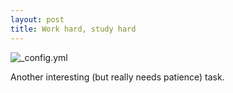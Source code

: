 ```yaml
---
layout: post
title: Work hard, study hard
---
```

![_config.yml](http://cs631116.vk.me/v631116944/378a5/_rjmQl5lahE.jpg)

Another interesting (but really needs patience) task.
